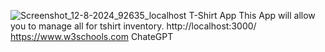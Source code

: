 ![Screenshot_12-8-2024_92635_localhost](https://github.com/user-attachments/assets/d2d84c73-7ed7-4726-a45a-370590a9e4a3)
T-Shirt App
This App will allow you to manage all for tshirt inventory.
http://localhost:3000/
https://www.w3schools.com
ChateGPT
